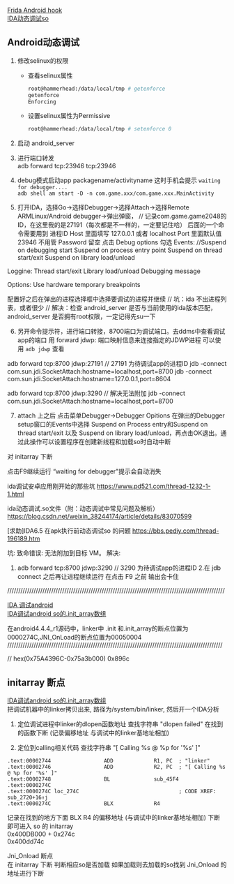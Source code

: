 
[Frida Android hook](https://eternalsakura13.com/2020/07/04/frida/)  
[IDA动态调试so](https://eternalsakura13.com/2020/07/04/frida/#IDA%E5%8A%A8%E6%80%81%E8%B0%83%E8%AF%95so)  


## Android动态调试 

1. 修改selinux的权限  
    * 查看selinux属性  
        ```sh
        root@hammerhead:/data/local/tmp # getenforce
        getenforce
        Enforcing
        ```  
    * 设置selinux属性为Permissive  
        ```sh
        root@hammerhead:/data/local/tmp # setenforce 0
        ```
2. 启动 android_server

3. 进行端口转发  
adb forward tcp:23946 tcp:23946 

4. debug模式启动app packagename/activityname  这时手机会提示 `waiting for debugger....`  
`adb shell am start -D -n com.game.xxx/com.game.xxx.MainActivity`  

5. 打开IDA，选择Go->选择Debugger->选择Attach->选择Remote ARMLinux/Android debugger->弹出弹窗，
// 记录com.game.game2048的ID，在这里我的是27191（每次都是不一样的，一定要记住哈） 后面的一个命令需要用到 进程ID
Host 里面填写 127.0.0.1 或者 localhost 
Port 里面默认值 23946 不用管
Password 留空
点击 Debug options 勾选 
Events:
//Suspend on debugging start 
Suspend on process entry point 
Suspend on thread start/exit 
Suspend on library load/unload 

Loggine:
Thread start/exit
Library load/unload
Debugging message 

Options:
Use hardware temporary breakpoints

配置好之后在弹出的进程选择框中选择要调试的进程并继续
// 坑：ida 不出进程列表，或者很少
// 解决：检查 android_server 是否与当前使用的ida版本匹配，android_server 是否拥有root权限，一定记得先su一下



6. 另开命令提示符，进行端口转接，8700端口为调试端口。去ddms中查看调试app的端口 
用 forward jdwp:<pid> 端口映射信息来连接指定的JDWP进程  可以使用 `adb jdwp` 查看

adb forward tcp:8700 jdwp:27191 // 27191 为待调试app的进程ID
jdb -connect com.sun.jdi.SocketAttach:hostname=localhost,port=8700
jdb -connect com.sun.jdi.SocketAttach:hostname=127.0.0.1,port=8604

adb forward tcp:8700 jdwp:3290 // 解决无法附加
jdb -connect com.sun.jdi.SocketAttach:hostname=localhost,port=8700

7. attach 上之后
点击菜单Debugger->Debugger Opitions 在弹出的Debugger setup窗口的Events中选择 Suspend on Process entry和Suspend on thread start/exit 以及 Suspend on library load/unload，再点击OK退出。通过此操作可以设置程序在创建新线程和加载so时自动中断

对 initarray 下断

点击F9继续运行 “waiting for debugger"提示会自动消失


ida调试安卓应用刚开始的那些坑
https://www.pd521.com/thread-1232-1-1.html

ida动态调试.so文件（附：动态调试中常见问题及解析）
https://blog.csdn.net/weixin_38244174/article/details/83070599

[求助]IDA6.5 在apk执行前动态调试so 的问题
https://bbs.pediy.com/thread-196189.htm


坑: 
致命错误:
无法附加到目标 VM。
解决:
1. adb forward tcp:8700 jdwp:3290 // 3290 为待调试app的进程ID
2.在 jdb connect 之后再让进程继续运行 
在点击 F9 之前 输出会卡住 

///////////////////////////////////////////////////////////////////////////////////////////////////

[IDA 调试android](https://www.jianshu.com/p/d94d174b0c8f)  
[IDA调试android so的.init_array数组](https://www.cnblogs.com/bingghost/p/6297325.html)  



在android4.4.4_r1源码中，linker中 .init 和.init_array的断点位置为0000274C,JNI_OnLoad的断点位置为00050004
//////////////////////////////////////////////////////////////////////////////////////////////////

// hex(0x75A4396C-0x75a3b000)  0x896c  



## initarray 断点 
[IDA调试android so的.init_array数组](https://www.cnblogs.com/bingghost/p/6297325.html)  
把调试机器中的linker拷贝出来, 路径为/system/bin/linker, 然后开一个IDA分析  
1. 定位调试进程中linker的dlopen函数地址
查找字符串 "dlopen failed" 在找到的函数下断 (记录偏移地址 与调试中的linker基地址相加)

2. 定位到calling相关代码
查找字符串 "[ Calling %s @ %p for '%s' ]"
```
.text:00002744                 ADD             R1, PC  ; "linker"
.text:00002746                 ADD             R2, PC  ; "[ Calling %s @ %p for '%s' ]"
.text:00002748                 BL              sub_45F4
.text:0000274C
.text:0000274C loc_274C                                ; CODE XREF: sub_2720+16↑j
.text:0000274C                 BLX             R4
```
记录在找到的地方下面 BLX R4 的偏移地址 (与调试中的linker基地址相加) 下断 即可进入 so 的 initarray  
0x400DB000 + 0x274c  
0x400dd74c  

Jni_Onload 断点  
在 initarray 下断 判断相应so是否加载 如果加载则去加载的so找到 Jni_Onload 的地址进行下断  

